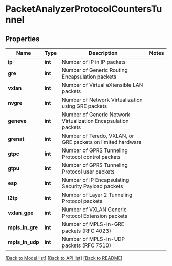 # PacketAnalyzerProtocolCountersTunnel

## Properties
Name | Type | Description | Notes
------------ | ------------- | ------------- | -------------
**ip** | **int** | Number of IP in IP packets | 
**gre** | **int** | Number of Generic Routing Encapsulation packets | 
**vxlan** | **int** | Number of Virtual eXtensible LAN packets | 
**nvgre** | **int** | Number of Network Virtualization using GRE packets | 
**geneve** | **int** | Number of Generic Network Virtualization Encapsulation packets | 
**grenat** | **int** | Number of Teredo, VXLAN, or GRE packets on limited hardware | 
**gtpc** | **int** | Number of GPRS Tunneling Protocol control packets | 
**gtpu** | **int** | Number of GPRS Tunneling Protocol user packets | 
**esp** | **int** | Number of IP Encapsulating Security Payload packets | 
**l2tp** | **int** | Number of Layer 2 Tunneling Protocol packets | 
**vxlan_gpe** | **int** | Number of VXLAN Generic Protocol Extension packets | 
**mpls_in_gre** | **int** | Number of MPLS-in-GRE packets (RFC 4023) | 
**mpls_in_udp** | **int** | Number of MPLS-in-UDP packets (RFC 7510) | 

[[Back to Model list]](../README.md#documentation-for-models) [[Back to API list]](../README.md#documentation-for-api-endpoints) [[Back to README]](../README.md)


